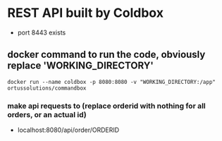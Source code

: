 # REST API built by Coldbox

- port 8443 exists

## docker command to run the code, obviously replace 'WORKING_DIRECTORY'
`docker run --name coldbox -p 8080:8080 -v "WORKING_DIRECTORY:/app" ortussolutions/commandbox`

### make api requests to (replace orderid with nothing for all orders, or an actual id)
- localhost:8080/api/order/ORDERID
